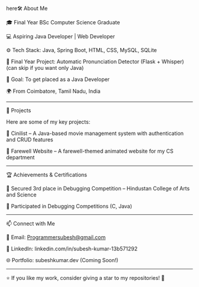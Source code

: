 here🛠️ About Me

🎓 Final Year BSc Computer Science Graduate

💻 Aspiring Java Developer | Web Developer

⚙️ Tech Stack: Java, Spring Boot, HTML, CSS, MySQL, SQLite

🚀 Final Year Project: Automatic Pronunciation Detector (Flask + Whisper) (can skip if you want only Java)

🎯 Goal: To get placed as a Java Developer

🌍 From Coimbatore, Tamil Nadu, India



---

🚀 Projects

Here are some of my key projects:

🔹 Cinilist – A Java-based movie management system with authentication and CRUD features

🔹 Farewell Website – A farewell-themed animated website for my CS department



---

🏆 Achievements & Certifications

🥉 Secured 3rd place in Debugging Competition – Hindustan College of Arts and Science

🎯 Participated in Debugging Competitions (C, Java)



---

📫 Connect with Me

📩 Email: Programmersubesh@gmail.com

💼 LinkedIn: linkedin.com/in/subesh-kumar-13b571292

🌐 Portfolio: subeshkumar.dev (Coming Soon!)


---

⭐ If you like my work, consider giving a star to my repositories! 🌟
